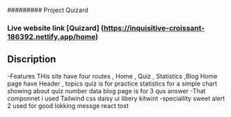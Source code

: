 ######### Project Quizard

### Live website link [Quizard] (https://inquisitive-croissant-186392.netlify.app/home) 
## Discription 
-Features 
 THis site have four routes , Home , Quiz , Statistics ,Blog 
 Home page have Header , topics
 quiz is for practice 
 statistics for a simple chart showing about quiz number data
 blog page is for 3 qus answer
 -That componnet i used 
 Tailwind css 
 daisy ui libery 
 kitwint 
 -speciallity 
 sweet alert 2 used for good lokking messge
 react tost
 
